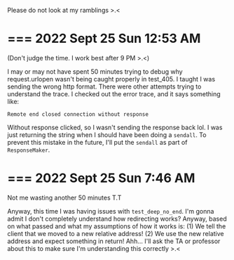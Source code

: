 Please do not look at my ramblings >.<

===
2022 Sept 25 Sun 12:53 AM
===

(Don't judge the time. I work best after 9 PM >.<)

I may or may not have spent 50 minutes trying to debug why request.urlopen wasn't
being caught properly in test_405. I taught I was sending the wrong http format.
There were other attempts trying to understand the trace.
I checked out the error trace, and it says something like:

```
Remote end closed connection without response
```

Without response clicked, so I wasn't sending the response back lol.
I was just returning the string when I should have been doing a `sendall`.
To prevent this mistake in the future, I'll put the `sendall` as part of
`ResponseMaker`.

===
2022 Sept 25 Sun 7:46 AM
===

Not me wasting another 50 minutes T.T

Anyway, this time I was having issues with `test_deep_no_end`. I'm gonna admit
I don't completely understand how redirecting works? Anyway, based on what passed
and what my assumptions of how it works is:
(1) We tell the client that we moved to a new relative address!
(2) We use the new relative address and expect something in return!
Ahh... I'll ask the TA or professor about this to make sure I'm understanding this
correctly >.<
